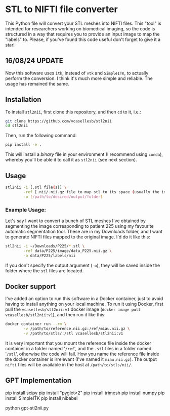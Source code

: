 # STL to NIFTI file converter

This Python file will convert your STL meshes into NIFTI files. This "tool" is intended for researchers working on biomedical imaging, so the code is structured in a way that requires you to provide an input image to map the "labels" to. Please, if you've found this code useful don't forget to give it a star!

## 16/08/24 UPDATE

Now this software uses `itk`, instead of `vtk` and `SimpleITK`, to actually perform the conversion. I think it's much more simple and reliable. The usage has remained the same.

## Installation

To install `stl2nii`, first clone this repository, and then `cd` to it, i.e.:

```bash
git clone https://github.com/vcasellesb/stl2nii
cd stl2nii
```

Then, run the following command:

```bash
pip install -e .
```
This will install a _binary_ file in your environment (I recommend using `conda`), whereby you'll be able it to call it as `stl2nii` (see next section).

## Usage

```bash
stl2nii -i [.stl file(s)] \
        -ref [.nii/.nii.gz file to map stl to its space (usually the image the stl comes from)] \
        -o [/path/to/desired/output/folder]
```

### Example Usage:

Let's say I want to convert a bunch of STL meshes I've obtained by segmenting the image corresponding to patient 225 using my favourite automatic segmentation tool. These are in my Downloads folder, and I want to generate NIFTI files mapped to the original image. I'd do it like this:

```bash
stl2nii -i ~/Downloads/P225/*.stl \
        -ref data/P225/image/data_P225.nii.gz \
        -o data/P225/labels/nii
```

If you don't specify the output argument (`-o`), they will be saved inside the folder where the `stl` files are located.

## Docker support
I've added an option to run this software in a Docker container, just to avoid having to install anything on your local machine. To run it using Docker, first pull the `vcasellesb/stl2nii:v1` docker image (`docker image pull vcasellesb/stl2nii:v1`), and then run it like this:

```bash
docker container run --rm \
        -v /path/to/reference.nii.gz:/ref/miau.nii.gz \
        -v /path/to/stls/:/stl vcasellesb/stl2nii:v1
```

It is very important that you mount the reference file inside the docker container in a folder named '`/ref`', and the `.stl` files in a folder named '`/stl`', otherwise the code will fail. How you name the reference file inside the docker container is irrelevant (I've named it `miau.nii.gz`). The output `nifti` files will be available in the host at `/path/to/stls/nii/`.


## GPT Implementation
pip install scipy
pip install "pyglet<2"
pip install trimesh
pip install numpy
pip install SimpleITK
pip install nibabel

python gpt-stl2nii.py